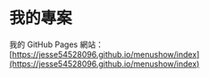 # 我的專案

我的 GitHub Pages 網站：[https://jesse54528096.github.io/menushow/index](https://jesse54528096.github.io/menushow/index)

 
